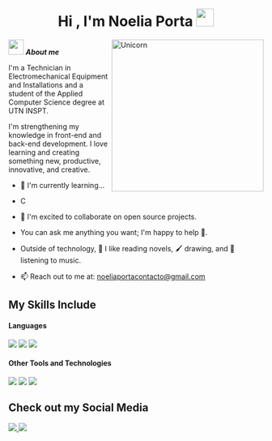 <h1 align="center">Hi , I'm Noelia Porta <img src="https://media.giphy.com/media/hvRJCLFzcasrR4ia7z/giphy.gif" width="35"></h1>

<img align="right" width=300px alt="Unicorn" src="https://c.tenor.com/GN73MKBawZYAAAAi/busy-cute.gif" />

<img src="https://media.giphy.com/media/ObNTw8Uzwy6KQ/giphy.gif" width="30px">&nbsp;***About me***

I'm a Technician in Electromechanical Equipment and Installations and a student of the Applied Computer Science degree at UTN INSPT.

I'm strengthening my knowledge in front-end and back-end development. I love learning and creating something new, productive, innovative, and creative.

- 🌱 I'm currently learning...
- C

- 👯 I'm excited to collaborate on open source projects.
- You can ask me anything you want; I'm happy to help 🫶.
- Outside of technology, 📖 I like reading novels, 🖌️ drawing, and 🎵 listening to music.
- 📫 Reach out to me at: <a href="noeliaportacontacto@gmail.com">noeliaportacontacto@gmail.com</a>


## My Skills Include

<h4> Languages </h4>
<span> 
  <img src="https://img.shields.io/badge/HTML5-E34F26?style=for-the-badge&logo=html5&logoColor=white">
  <img src="https://img.shields.io/badge/CSS3-1572B6?style=for-the-badge&logo=css3&logoColor=white">
  <img src="https://img.shields.io/badge/C-00599C?style=for-the-badge&logo=c&logoColor=white">
</span>

<h4> Other Tools and Technologies </h4>
<span>
  <img src="https://img.shields.io/badge/Git-F05032?style=for-the-badge&logo=git&logoColor=white">
  <img src="https://img.shields.io/badge/Xampp-F37623?style=for-the-badge&logo=xampp&logoColor=white">
  <img src="https://img.shields.io/badge/Notion-%23000000.svg?style=for-the-badge&logo=notion&logoColor=white">
</span>

## Check out my Social Media
 
 <a href= "">
     <img src="https://img.shields.io/badge/Instagram-%23E4405F.svg?style=for-the-badge&logo=Instagram&logoColor=white">
 </a>
 <a href="www.linkedin.com/in/noelia-porta-b833a228">
     <img src="https://img.shields.io/badge/linkedin-%230077B5.svg?style=for-the-badge&logo=linkedin&logoColor=white">
 </a>
 
